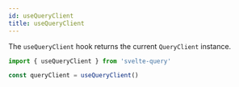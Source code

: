 ```yaml
---
id: useQueryClient
title: useQueryClient
---
```


The `useQueryClient` hook returns the current `QueryClient` instance.

```js
import { useQueryClient } from 'svelte-query'

const queryClient = useQueryClient()
```
